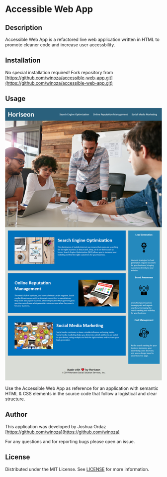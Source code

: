 # Accessible Web App

## Description

Accessible Web App is a refactored live web application written in HTML to promote cleaner code and increase user accessbility.

## Installation

No special installation required! Fork repository from [https://github.com/winoza/accessible-web-app.git](https://github.com/winoza/accessible-web-app.git)

## Usage

![](assets\images\demo-app.png)

Use the Accessible Web App as reference for an application with semantic HTML & CSS elements in the source code that follow a logistical and clear structure.


## Author

This application was developed by Joshua Ordaz [https://github.com/winoza](https://github.com/winoza)

For any questions and for reporting bugs please open an issue.

## License

Distributed under the MIT License. See [LICENSE](https://choosealicense.com/licenses/mit/) for more information.

